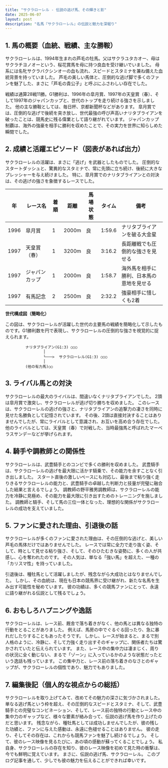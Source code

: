 ```yaml
---
title: "サクラローレル - 伝説の逃げ馬、その輝きと影"
date: 2025-06-07
layout: post
description: "名馬『サクラローレル』の伝説と魅力を深堀り"
---
```


## 1. 馬の概要（血統、戦績、主な勝鞍）

サクラローレルは、1994年生まれの芦毛の牡馬。父はサクラユタカオー、母はサクラチヨノオーという、桜花賞馬を母に持つ良血を受け継いでいました。  母系には名牝サクラバクシンオーの血も流れ、スピードとスタミナを兼ね備えた血統背景を持っていました。  芦毛の美しい馬体と、圧倒的な逃げ脚で多くのファンを魅了した、まさに「芦毛の貴公子」と呼ぶにふさわしい存在でした。

戦績は通算28戦11勝。G1勝利は、1996年の皐月賞、1997年の天皇賞（春）、そして1997年のジャパンカップと、世代のトップを走り続ける強さを示しました。  他の主な勝鞍としては、毎日杯、京都新聞杯などがあります。  皐月賞では、圧倒的な逃げで後続を突き放し、世代最強の呼び声高いナリタブライアンを破ったことは、競馬史に残る偉業として語り継がれています。  ジャパンカップ制覇は、海外の強豪を相手に勝利を収めたことで、その実力を世界に知らしめた瞬間でした。


## 2. 成績と活躍エピソード（図表があれば出力）

サクラローレルの活躍は、まさに「逃げ」を武器としたものでした。  圧倒的なスタートダッシュと、驚異的なスタミナで、常に先頭に立ち続け、後続に大きなプレッシャーを与え続けました。  特に、皐月賞でのナリタブライアンとの対決は、その逃げの強さを象徴するレースでした。

| 年 | レース名           | 着順 | 距離 | 馬場状態 | タイム       | 備考                               |
|---|--------------------|-----|-----|---------|-------------|------------------------------------|
| 1996 | 皐月賞             | 1   | 2000m| 良       | 1:59.6      | ナリタブライアンを破る大金星       |
| 1997 | 天皇賞（春）       | 1   | 3200m| 良       | 3:16.2      | 長距離戦でも圧倒的な強さを見せる     |
| 1997 | ジャパンカップ     | 1   | 2000m| 良       | 1:58.7      | 海外馬を相手に勝利、日本馬の意地を見せる |
| 1997 | 有馬記念           | 2   | 2500m| 良       | 2:32.2      | 強豪相手に惜しくも2着             |


**世代構成図（簡略化）**

この図は、サクラローレルが活躍した世代の主要馬の戦績を簡略化して示したものです。G1勝利数を円で表現し、サクラローレルの圧倒的な強さを視覚的に捉えられます。

```
         ナリタブライアン(G1:3) ○○○
                 │
                 └───>  サクラローレル(G1:3) ○○○
                 │
         (他の有力馬)○○
```


## 3. ライバル馬との対決

サクラローレルの最大のライバルは、間違いなくナリタブライアンでした。  2頭は皐月賞で激突し、サクラローレルが逃げ切り勝ちを収めました。  このレースは、サクラローレルの逃げの強さと、ナリタブライアンの追撃力の凄さを同時に見せた名勝負として記憶されています。  その後、2頭は直接対決することはありませんでしたが、常にライバルとして意識され、お互いを高め合う存在でした。  他のライバルとしては、天皇賞（春）で対戦した、当時最強馬と呼ばれたマーベラスサンデーなどが挙げられます。


## 4. 騎手や調教師との関係性

サクラローレルは、武豊騎手とのコンビで多くの勝利を収めました。  武豊騎手は、サクラローレルの逃げを最大限に活かす騎乗で、その能力を余すことなく引き出しました。  スタート直後の激しいペースにも対応し、最後まで粘り強く走りきるサクラローレルの能力と、武豊騎手の卓越した判断力と技量が完璧に融合した結果と言えるでしょう。  調教師の野平雅男調教師は、サクラローレルの能力を冷静に見極め、その能力を最大限に引き出すためのトレーニングを施しました。  調教師と騎手、そして馬の三位一体となった、理想的な関係がサクラローレルの成功を支えていました。


## 5. ファンに愛された理由、引退後の話

サクラローレルが多くのファンに愛された理由は、その圧倒的な逃げと、美しい芦毛の馬体だけではありませんでした。  レースでは常に全力で走り抜く姿、そして、時として見せる粘り強さ、そして、そのひたむきな姿勢に、多くの人が共感し、心を奪われたのです。  その人気は、単なる「強い馬」を超えた、一種の「カリスマ性」を持っていました。

引退後は、種牡馬として活躍しましたが、残念ながら大成功とはなりませんでした。  しかし、その血統は、現在も日本の競馬界に受け継がれ、新たな名馬を生み出す可能性を秘めています。  彼の功績は、多くの競馬ファンにとって、永遠に語り継がれる伝説として残るでしょう。


## 6. おもしろハプニングや逸話

サクラローレルは、レース前、厩舎で落ち着きがなく、他の馬とは異なる独特の行動をとることがありました。  例えば、馬房の中でぐるぐる回ったり、急に暴れだしたりすることもあったそうです。  しかし、レースが始まると、まるで別人格のように、冷静に、そして力強く走り出すそのギャップに、関係者たちは驚かされていたと伝えられています。  また、レース中の集中力は凄まじく、周りの状況に全く動じない、まるで「ゾーン」に入っているかのような状態だったという逸話も残っています。  この集中力と、レース前の落ち着きのなさとのギャップが、サクラローレルの個性であり、魅力でもありました。



## 7. 編集後記（個人的な視点からの総括）

サクラローレルを取り上げてみて、改めてその魅力の深さに気づかされました。  単なる逃げ馬という枠を超え、その圧倒的なスピードとスタミナ、そして、武豊騎手との完璧なコンビネーション、そして、レース前の独特の行動とレース中の集中力のギャップなど、様々な要素が絡み合って、伝説の逃げ馬を作り上げたのだと思います。  残念ながら、種牡馬としては成功しませんでしたが、彼の残した功績と、ファンに与えた感動は、永遠に色褪せることはありません。  彼の走り、そしてその存在は、これからも競馬ファンを魅了し続けるでしょう。  そして、彼のレース映像を見るたびに、あの頃の感動が蘇ってくることでしょう。  私自身、サクラローレルの存在を知り、彼のレース映像を初めて見た時の衝撃は、今でも鮮明に覚えています。  まさに、伝説の逃げ馬、サクラローレル。  このブログ記事を通して、少しでも彼の魅力を伝えることができれば幸いです。
